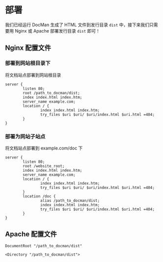 # 部署

我们已经运行 DocMan 生成了 HTML 文件到发行目录 `dist` 中，接下来我们只需要用 Nginx 或 Apache 部署发行目录 `dist` 即可！

## Nginx 配置文件

### 部署到网站根目录下

将文档站点部署到网站根目录

```
server {
        listen 80;
        root /path_to_docman/dist;
        index index.html index.htm;
        server_name example.com;
        location / {
                index index.html index.htm;
                try_files $uri $uri/ $uri/index.html $uri.html =404;
        }
}
```

### 部署为网站子站点

将文档站点部署到 example.com/doc 下

```
server {
        listen 80;
        root /website_root;
        index index.html index.htm;
        server_name example.com;
        location / {
                index index.html index.htm;
                try_files $uri $uri/ $uri/index.html $uri.html =404;
        }
        location /doc {
                alias /path_to_docman/dist;
                index index.html index.htm;
                try_files $uri $uri/ $uri/index.html $uri.html =404;
        }
}
```

## Apache 配置文件

```
DocumentRoot "/path_to_docman/dist"

<Directory "/path_to_docman/dist">
```
